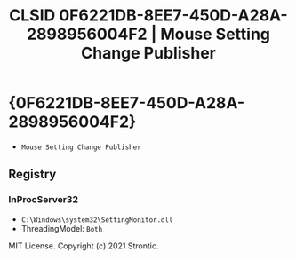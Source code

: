 ﻿---
title: "CLSID 0F6221DB-8EE7-450D-A28A-2898956004F2 | Mouse Setting Change Publisher"
excerpt: What is COM-Object CLSID 0F6221DB-8EE7-450D-A28A-2898956004F2?
---

# {0F6221DB-8EE7-450D-A28A-2898956004F2}

* `Mouse Setting Change Publisher`

## Registry


### InProcServer32

* `C:\Windows\system32\SettingMonitor.dll`
* ThreadingModel: `Both`

MIT License. Copyright (c) 2021 Strontic.


